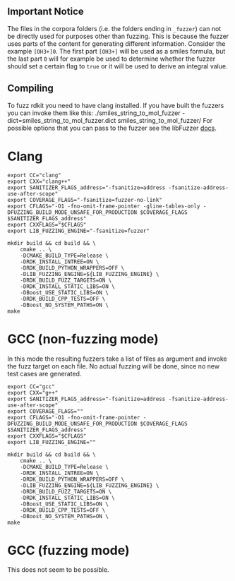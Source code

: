 ## Important Notice
The files in the corpora folders (i.e. the folders ending in `_fuzzer`) can not be directly used for purposes other than fuzzing.
This is because the fuzzer uses parts of the content for generating different information.
Consider the example `[OH3+]0`.
The first part `[OH3+]` will be used as a smiles formula, but the last part `0` will for example be used to determine
whether the fuzzer should set a certain flag to `true` or it will be used to derive an integral value.

## Compiling
To fuzz rdkit you need to have clang installed.
If you have built the fuzzers you can invoke them like this:
./smiles_string_to_mol_fuzzer -dict=smiles_string_to_mol_fuzzer.dict smiles_string_to_mol_fuzzer/
For possible options that you can pass to the fuzzer see the libFuzzer [docs](https://llvm.org/docs/LibFuzzer.html).
# Clang
````shell
export CC="clang"
export CXX="clang++"
export SANITIZER_FLAGS_address="-fsanitize=address -fsanitize-address-use-after-scope"
export COVERAGE_FLAGS="-fsanitize=fuzzer-no-link"
export CFLAGS="-O1 -fno-omit-frame-pointer -gline-tables-only -DFUZZING_BUILD_MODE_UNSAFE_FOR_PRODUCTION $COVERAGE_FLAGS $SANITIZER_FLAGS_address"
export CXXFLAGS="$CFLAGS"
export LIB_FUZZING_ENGINE="-fsanitize=fuzzer"

mkdir build && cd build && \
    cmake .. \
    -DCMAKE_BUILD_TYPE=Release \
    -DRDK_INSTALL_INTREE=ON \
    -DRDK_BUILD_PYTHON_WRAPPERS=OFF \
    -DLIB_FUZZING_ENGINE=${LIB_FUZZING_ENGINE} \
    -DRDK_BUILD_FUZZ_TARGETS=ON \
    -DRDK_INSTALL_STATIC_LIBS=ON \
    -DBoost_USE_STATIC_LIBS=ON \
    -DRDK_BUILD_CPP_TESTS=OFF \
    -DBoost_NO_SYSTEM_PATHS=ON \
make
````

# GCC (non-fuzzing mode)
In this mode the resulting fuzzers take a list of files as argument
and invoke the fuzz target on each file.
No actual fuzzing will be done, since no new test cases are generated.
````shell
export CC="gcc"
export CXX="g++"
export SANITIZER_FLAGS_address="-fsanitize=address -fsanitize-address-use-after-scope"
export COVERAGE_FLAGS=""
export CFLAGS="-O1 -fno-omit-frame-pointer -DFUZZING_BUILD_MODE_UNSAFE_FOR_PRODUCTION $COVERAGE_FLAGS $SANITIZER_FLAGS_address"
export CXXFLAGS="$CFLAGS"
export LIB_FUZZING_ENGINE=""

mkdir build && cd build && \
    cmake .. \
    -DCMAKE_BUILD_TYPE=Release \
    -DRDK_INSTALL_INTREE=ON \
    -DRDK_BUILD_PYTHON_WRAPPERS=OFF \
    -DLIB_FUZZING_ENGINE=${LIB_FUZZING_ENGINE} \
    -DRDK_BUILD_FUZZ_TARGETS=ON \
    -DRDK_INSTALL_STATIC_LIBS=ON \
    -DBoost_USE_STATIC_LIBS=ON \
    -DRDK_BUILD_CPP_TESTS=OFF \
    -DBoost_NO_SYSTEM_PATHS=ON \
make
````

# GCC (fuzzing mode)
This does not seem to be possible.
